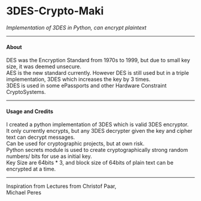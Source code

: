 # 3DES-Crypto-Maki
<i>Implementation of 3DES in Python, can encrypt plaintext</i>
<hr>
<h4>About</h4>
DES was the Encryption Standard from 1970s to 1999, but due to small key size, it was deemed unsecure.  <br>
AES is the new standard currently. However DES is still used but in a triple implementation, 3DES which increases the key by 3 times.  <br>
3DES is used in some ePassports and other Hardware Constraint CryptoSystems.<br>
<hr>
<h4>Usage and Credits</h4>
I created a python implementation of 3DES which is valid 3DES encryptor.  <br>
It only currently encrypts, but any 3DES decrypter given the key and cipher text can decrypt messages.  <br>
Can be used for cryptographic projects, but at own risk.  <br>
Python secrets module is used to create cryptographically strong random numbers/ bits for use as initial key.<br>
Key Size are 64bits * 3, and block size of 64bits of plain text can be encrypted at a time.  <br>
<hr>
Inspiration from Lectures from Christof Paar,  <br>
Michael Peres<br>
